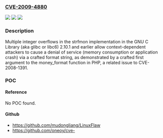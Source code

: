 ### [CVE-2009-4880](https://cve.mitre.org/cgi-bin/cvename.cgi?name=CVE-2009-4880)
![](https://img.shields.io/static/v1?label=Product&message=n%2Fa&color=blue)
![](https://img.shields.io/static/v1?label=Version&message=n%2Fa&color=blue)
![](https://img.shields.io/static/v1?label=Vulnerability&message=n%2Fa&color=brighgreen)

### Description

Multiple integer overflows in the strfmon implementation in the GNU C Library (aka glibc or libc6) 2.10.1 and earlier allow context-dependent attackers to cause a denial of service (memory consumption or application crash) via a crafted format string, as demonstrated by a crafted first argument to the money_format function in PHP, a related issue to CVE-2008-1391.

### POC

#### Reference
No POC found.

#### Github
- https://github.com/mudongliang/LinuxFlaw
- https://github.com/oneoy/cve-

